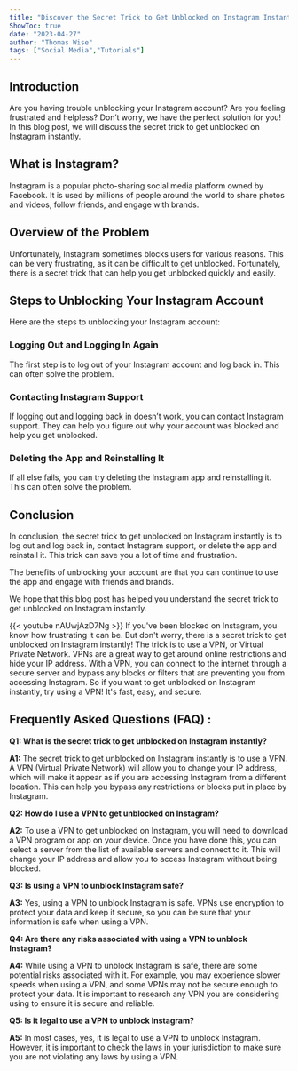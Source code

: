 ```yaml
---
title: "Discover the Secret Trick to Get Unblocked on Instagram Instantly!"
ShowToc: true 
date: "2023-04-27"
author: "Thomas Wise" 
tags: ["Social Media","Tutorials"]
---
```

## Introduction

Are you having trouble unblocking your Instagram account? Are you feeling frustrated and helpless? Don’t worry, we have the perfect solution for you! In this blog post, we will discuss the secret trick to get unblocked on Instagram instantly. 

## What is Instagram?

Instagram is a popular photo-sharing social media platform owned by Facebook. It is used by millions of people around the world to share photos and videos, follow friends, and engage with brands.

## Overview of the Problem

Unfortunately, Instagram sometimes blocks users for various reasons. This can be very frustrating, as it can be difficult to get unblocked. Fortunately, there is a secret trick that can help you get unblocked quickly and easily. 

## Steps to Unblocking Your Instagram Account

Here are the steps to unblocking your Instagram account:

### Logging Out and Logging In Again

The first step is to log out of your Instagram account and log back in. This can often solve the problem.

### Contacting Instagram Support

If logging out and logging back in doesn’t work, you can contact Instagram support. They can help you figure out why your account was blocked and help you get unblocked.

### Deleting the App and Reinstalling It

If all else fails, you can try deleting the Instagram app and reinstalling it. This can often solve the problem.

## Conclusion

In conclusion, the secret trick to get unblocked on Instagram instantly is to log out and log back in, contact Instagram support, or delete the app and reinstall it. This trick can save you a lot of time and frustration. 

The benefits of unblocking your account are that you can continue to use the app and engage with friends and brands. 

We hope that this blog post has helped you understand the secret trick to get unblocked on Instagram instantly.

{{< youtube nAUwjAzD7Ng >}} 
If you've been blocked on Instagram, you know how frustrating it can be. But don't worry, there is a secret trick to get unblocked on Instagram instantly! The trick is to use a VPN, or Virtual Private Network. VPNs are a great way to get around online restrictions and hide your IP address. With a VPN, you can connect to the internet through a secure server and bypass any blocks or filters that are preventing you from accessing Instagram. So if you want to get unblocked on Instagram instantly, try using a VPN! It's fast, easy, and secure.

## Frequently Asked Questions (FAQ) :
**Q1: What is the secret trick to get unblocked on Instagram instantly?**

**A1:** The secret trick to get unblocked on Instagram instantly is to use a VPN. A VPN (Virtual Private Network) will allow you to change your IP address, which will make it appear as if you are accessing Instagram from a different location. This can help you bypass any restrictions or blocks put in place by Instagram.

**Q2: How do I use a VPN to get unblocked on Instagram?**

**A2:** To use a VPN to get unblocked on Instagram, you will need to download a VPN program or app on your device. Once you have done this, you can select a server from the list of available servers and connect to it. This will change your IP address and allow you to access Instagram without being blocked.

**Q3: Is using a VPN to unblock Instagram safe?**

**A3:** Yes, using a VPN to unblock Instagram is safe. VPNs use encryption to protect your data and keep it secure, so you can be sure that your information is safe when using a VPN.

**Q4: Are there any risks associated with using a VPN to unblock Instagram?**

**A4:** While using a VPN to unblock Instagram is safe, there are some potential risks associated with it. For example, you may experience slower speeds when using a VPN, and some VPNs may not be secure enough to protect your data. It is important to research any VPN you are considering using to ensure it is secure and reliable.

**Q5: Is it legal to use a VPN to unblock Instagram?**

**A5:** In most cases, yes, it is legal to use a VPN to unblock Instagram. However, it is important to check the laws in your jurisdiction to make sure you are not violating any laws by using a VPN.




